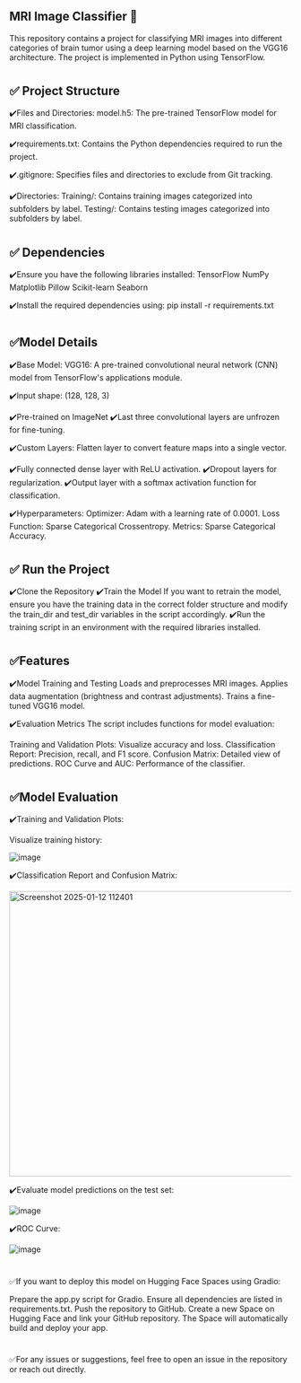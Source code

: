 ## MRI Image Classifier 🧠
This repository contains a project for classifying MRI images into different categories of brain tumor using a deep learning model based on the VGG16 architecture. The project is implemented in Python using TensorFlow.
# 
## ✅ Project Structure

✔️Files and Directories:
model.h5: The pre-trained TensorFlow model for MRI classification.

✔️requirements.txt: 
Contains the Python dependencies required to run the project.

✔️.gitignore: 
Specifies files and directories to exclude from Git tracking.

✔️Directories:
Training/: Contains training images categorized into subfolders by label.
Testing/: Contains testing images categorized into subfolders by label.

#

## ✅ Dependencies

✔️Ensure you have the following libraries installed:
TensorFlow
NumPy
Matplotlib
Pillow
Scikit-learn
Seaborn

✔️Install the required dependencies using: pip install -r requirements.txt

#

## ✅Model Details

✔️Base Model:
VGG16: A pre-trained convolutional neural network (CNN) model from TensorFlow's applications module.

✔️Input shape: 
(128, 128, 3)

✔️Pre-trained on ImageNet
✔️Last three convolutional layers are unfrozen for fine-tuning.

✔️Custom Layers:
Flatten layer to convert feature maps into a single vector.

✔️Fully connected dense layer with ReLU activation.
✔️Dropout layers for regularization.
✔️Output layer with a softmax activation function for classification.

✔️Hyperparameters:
Optimizer: 
Adam with a learning rate of 0.0001.
Loss Function: 
Sparse Categorical Crossentropy.
Metrics: 
Sparse Categorical Accuracy.

#

## ✅ Run the Project

✔️Clone the Repository
✔️Train the Model
If you want to retrain the model, ensure you have the training data in the correct folder structure and modify the train_dir and test_dir variables in the script accordingly.
✔️Run the training script in an environment with the required libraries installed.

#

## ✅Features
✔️Model Training and Testing
Loads and preprocesses MRI images.
Applies data augmentation (brightness and contrast adjustments).
Trains a fine-tuned VGG16 model.

✔️Evaluation Metrics
The script includes functions for model evaluation:

Training and Validation Plots: Visualize accuracy and loss.
Classification Report: Precision, recall, and F1 score.
Confusion Matrix: Detailed view of predictions.
ROC Curve and AUC: Performance of the classifier.

#

## ✅Model Evaluation

✔️Training and Validation Plots:

Visualize training history:

![image](https://github.com/user-attachments/assets/4e2b0b7a-2032-476e-9b40-92007bdcaba4)


✔️Classification Report and Confusion Matrix:

<img width="509" alt="Screenshot 2025-01-12 112401" src="https://github.com/user-attachments/assets/6cee3fba-cf2e-4e74-99f6-df9397cdd2d4" />


✔️Evaluate model predictions on the test set:

![image](https://github.com/user-attachments/assets/efd06eed-4b97-42f5-8880-90c62b2e4234)


✔️ROC Curve:

![image](https://github.com/user-attachments/assets/cb246c92-35e0-4efd-9be9-bea1439d3cbb)

# 

✅If you want to deploy this model on Hugging Face Spaces using Gradio:

Prepare the app.py script for Gradio.
Ensure all dependencies are listed in requirements.txt.
Push the repository to GitHub.
Create a new Space on Hugging Face and link your GitHub repository.
The Space will automatically build and deploy your app.

#

✅For any issues or suggestions, feel free to open an issue in the repository or reach out directly.








